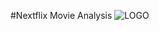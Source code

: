 #Nextflix Movie Analysis
![LOGO](https://github.com/user-attachments/assets/e21da3bb-884e-4c29-9feb-4dd6c2aeabc6) 

